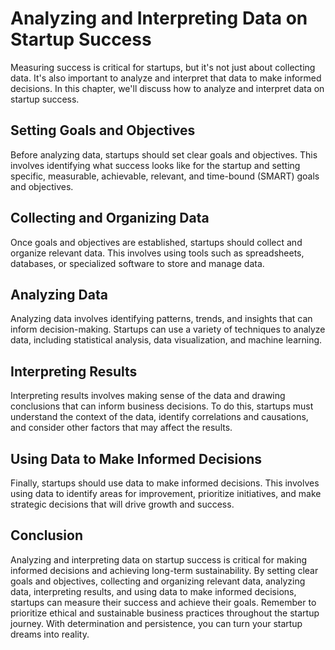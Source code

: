 # Analyzing and Interpreting Data on Startup Success

Measuring success is critical for startups, but it's not just about collecting data. It's also important to analyze and interpret that data to make informed decisions. In this chapter, we'll discuss how to analyze and interpret data on startup success.

Setting Goals and Objectives
----------------------------

Before analyzing data, startups should set clear goals and objectives. This involves identifying what success looks like for the startup and setting specific, measurable, achievable, relevant, and time-bound (SMART) goals and objectives.

Collecting and Organizing Data
------------------------------

Once goals and objectives are established, startups should collect and organize relevant data. This involves using tools such as spreadsheets, databases, or specialized software to store and manage data.

Analyzing Data
--------------

Analyzing data involves identifying patterns, trends, and insights that can inform decision-making. Startups can use a variety of techniques to analyze data, including statistical analysis, data visualization, and machine learning.

Interpreting Results
--------------------

Interpreting results involves making sense of the data and drawing conclusions that can inform business decisions. To do this, startups must understand the context of the data, identify correlations and causations, and consider other factors that may affect the results.

Using Data to Make Informed Decisions
-------------------------------------

Finally, startups should use data to make informed decisions. This involves using data to identify areas for improvement, prioritize initiatives, and make strategic decisions that will drive growth and success.

Conclusion
----------

Analyzing and interpreting data on startup success is critical for making informed decisions and achieving long-term sustainability. By setting clear goals and objectives, collecting and organizing relevant data, analyzing data, interpreting results, and using data to make informed decisions, startups can measure their success and achieve their goals. Remember to prioritize ethical and sustainable business practices throughout the startup journey. With determination and persistence, you can turn your startup dreams into reality.
